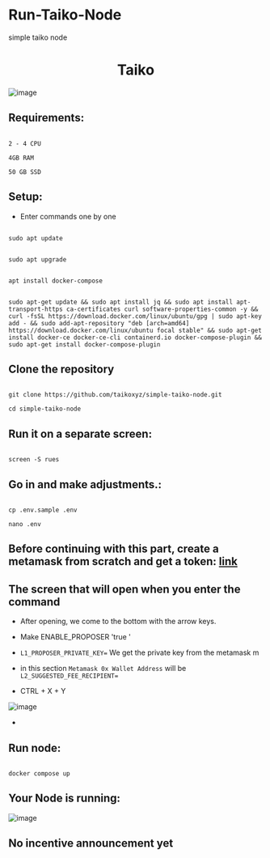 # Run-Taiko-Node
simple taiko node


<h1 align="center"> Taiko </h1> 

  

 ![image](https://user-images.githubusercontent.com/101149671/212496781-33a8eb3a-0ba2-497a-9f87-6185de6c1b2a.png) 

 
 ## Requirements: 

 ``` 

 2 - 4 CPU 

 4GB RAM 

 50 GB SSD 

 ``` 

  

 ## Setup: 

 * Enter commands one by one

  

 ``` 

 sudo apt update  

 ``` 

 ``` 

 sudo apt upgrade 

 ``` 

 ``` 

 apt install docker-compose 

 ``` 

 ``` 

 sudo apt-get update && sudo apt install jq && sudo apt install apt-transport-https ca-certificates curl software-properties-common -y && curl -fsSL https://download.docker.com/linux/ubuntu/gpg | sudo apt-key add - && sudo add-apt-repository "deb [arch=amd64] https://download.docker.com/linux/ubuntu focal stable" && sudo apt-get install docker-ce docker-ce-cli containerd.io docker-compose-plugin && sudo apt-get install docker-compose-plugin 

 ``` 

  

 ## Clone the repository

 ``` 

 git clone https://github.com/taikoxyz/simple-taiko-node.git 

 cd simple-taiko-node 

 ``` 

 ## Run it on a separate screen: 

 ``` 

 screen -S rues 

 ``` 

  

 ## Go in and make adjustments.: 

 ``` 

 cp .env.sample .env 

 nano .env 

 ``` 

 ## Before continuing with this part, create a metamask from scratch and get a token: [link](https://twitter.com/Ruesandora0/status/1607802177036091393?s=20&t=0OJOlVuEJIoSQRYLo2x5Sw)
  

 ## The screen that will open when you enter the command

 * After opening, we come to the bottom with the arrow keys. 

 * Make ENABLE_PROPOSER  'true '

 * `L1_PROPOSER_PRIVATE_KEY=` We get the private key from the metamask m

 *  in this section `Metamask 0x Wallet Address` will be `L2_SUGGESTED_FEE_RECIPIENT=`

 *  CTRL + X + Y
  

 ![image](https://user-images.githubusercontent.com/76253089/212540636-32564971-d531-41f2-b2a6-ffc5ef21582c.png) 

  

 * 

 ## Run node:
 ``` 

 docker compose up 

 ``` 

 ## Your Node is running:

  

 ![image](https://user-images.githubusercontent.com/101149671/212497350-4cebdcc6-edeb-4949-b18b-a38a83e1a53c.png) 

  

 ## No incentive announcement yet
  

  

 
